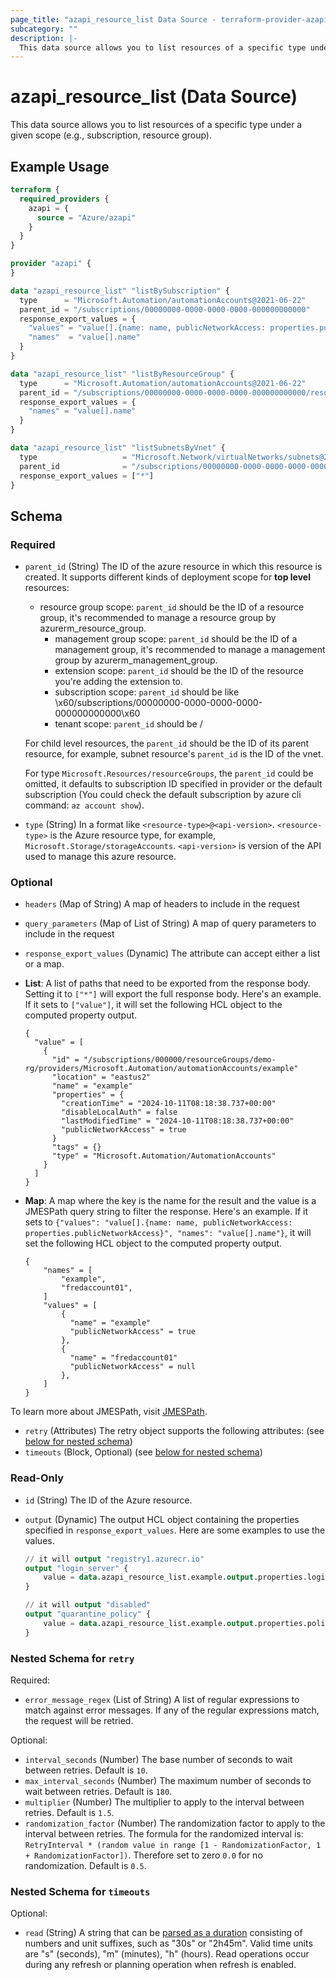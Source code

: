 ```yaml
---
page_title: "azapi_resource_list Data Source - terraform-provider-azapi"
subcategory: ""
description: |-
  This data source allows you to list resources of a specific type under a given scope (e.g., subscription, resource group).
---
```


# azapi_resource_list (Data Source)

This data source allows you to list resources of a specific type under a given scope (e.g., subscription, resource group).

## Example Usage

```terraform
terraform {
  required_providers {
    azapi = {
      source = "Azure/azapi"
    }
  }
}

provider "azapi" {
}

data "azapi_resource_list" "listBySubscription" {
  type      = "Microsoft.Automation/automationAccounts@2021-06-22"
  parent_id = "/subscriptions/00000000-0000-0000-0000-000000000000"
  response_export_values = {
    "values" = "value[].{name: name, publicNetworkAccess: properties.publicNetworkAccess}"
    "names"  = "value[].name"
  }
}

data "azapi_resource_list" "listByResourceGroup" {
  type      = "Microsoft.Automation/automationAccounts@2021-06-22"
  parent_id = "/subscriptions/00000000-0000-0000-0000-000000000000/resourceGroups/rg1"
  response_export_values = {
    "names" = "value[].name"
  }
}

data "azapi_resource_list" "listSubnetsByVnet" {
  type                   = "Microsoft.Network/virtualNetworks/subnets@2021-02-01"
  parent_id              = "/subscriptions/00000000-0000-0000-0000-000000000000/resourceGroups/rg1/providers/Microsoft.Network/virtualNetworks/vnet1"
  response_export_values = ["*"]
}
```

<!-- schema generated by tfplugindocs -->
## Schema

### Required

- `parent_id` (String) The ID of the azure resource in which this resource is created. It supports different kinds of deployment scope for **top level** resources:

  - resource group scope: `parent_id` should be the ID of a resource group, it's recommended to manage a resource group by azurerm_resource_group.
	- management group scope: `parent_id` should be the ID of a management group, it's recommended to manage a management group by azurerm_management_group.
	- extension scope: `parent_id` should be the ID of the resource you're adding the extension to.
	- subscription scope: `parent_id` should be like \x60/subscriptions/00000000-0000-0000-0000-000000000000\x60
	- tenant scope: `parent_id` should be /

  For child level resources, the `parent_id` should be the ID of its parent resource, for example, subnet resource's `parent_id` is the ID of the vnet.

  For type `Microsoft.Resources/resourceGroups`, the `parent_id` could be omitted, it defaults to subscription ID specified in provider or the default subscription (You could check the default subscription by azure cli command: `az account show`).
- `type` (String) In a format like `<resource-type>@<api-version>`. `<resource-type>` is the Azure resource type, for example, `Microsoft.Storage/storageAccounts`. `<api-version>` is version of the API used to manage this azure resource.

### Optional

- `headers` (Map of String) A map of headers to include in the request
- `query_parameters` (Map of List of String) A map of query parameters to include in the request
- `response_export_values` (Dynamic) The attribute can accept either a list or a map.

- **List**: A list of paths that need to be exported from the response body. Setting it to `["*"]` will export the full response body. Here's an example. If it sets to `["value"]`, it will set the following HCL object to the computed property output.

	```text
	{
	  "value" = [
		{
		  "id" = "/subscriptions/000000/resourceGroups/demo-rg/providers/Microsoft.Automation/automationAccounts/example"
		  "location" = "eastus2"
		  "name" = "example"
		  "properties" = {
			"creationTime" = "2024-10-11T08:18:38.737+00:00"
			"disableLocalAuth" = false
			"lastModifiedTime" = "2024-10-11T08:18:38.737+00:00"
			"publicNetworkAccess" = true
		  }
		  "tags" = {}
		  "type" = "Microsoft.Automation/AutomationAccounts"
		}
	  ]
	}
	```

- **Map**: A map where the key is the name for the result and the value is a JMESPath query string to filter the response. Here's an example. If it sets to `{"values": "value[].{name: name, publicNetworkAccess: properties.publicNetworkAccess}", "names": "value[].name"}`, it will set the following HCL object to the computed property output.

	```text
	{
		"names" = [
			"example",
			"fredaccount01",
		]
		"values" = [
			{
			  "name" = "example"
			  "publicNetworkAccess" = true
			},
			{
			  "name" = "fredaccount01"
			  "publicNetworkAccess" = null
			},
		]
	}
	```

To learn more about JMESPath, visit [JMESPath](https://jmespath.org/).
- `retry` (Attributes) The retry object supports the following attributes: (see [below for nested schema](#nestedatt--retry))
- `timeouts` (Block, Optional) (see [below for nested schema](#nestedblock--timeouts))

### Read-Only

- `id` (String) The ID of the Azure resource.
- `output` (Dynamic) The output HCL object containing the properties specified in `response_export_values`. Here are some examples to use the values.

	```terraform
	// it will output "registry1.azurecr.io"
	output "login_server" {
		value = data.azapi_resource_list.example.output.properties.loginServer
	}

	// it will output "disabled"
	output "quarantine_policy" {
		value = data.azapi_resource_list.example.output.properties.policies.quarantinePolicy.status
	}
	```

<a id="nestedatt--retry"></a>
### Nested Schema for `retry`

Required:

- `error_message_regex` (List of String) A list of regular expressions to match against error messages. If any of the regular expressions match, the request will be retried.

Optional:

- `interval_seconds` (Number) The base number of seconds to wait between retries. Default is `10`.
- `max_interval_seconds` (Number) The maximum number of seconds to wait between retries. Default is `180`.
- `multiplier` (Number) The multiplier to apply to the interval between retries. Default is `1.5`.
- `randomization_factor` (Number) The randomization factor to apply to the interval between retries. The formula for the randomized interval is: `RetryInterval * (random value in range [1 - RandomizationFactor, 1 + RandomizationFactor])`. Therefore set to zero `0.0` for no randomization. Default is `0.5`.


<a id="nestedblock--timeouts"></a>
### Nested Schema for `timeouts`

Optional:

- `read` (String) A string that can be [parsed as a duration](https://pkg.go.dev/time#ParseDuration) consisting of numbers and unit suffixes, such as "30s" or "2h45m". Valid time units are "s" (seconds), "m" (minutes), "h" (hours). Read operations occur during any refresh or planning operation when refresh is enabled.
